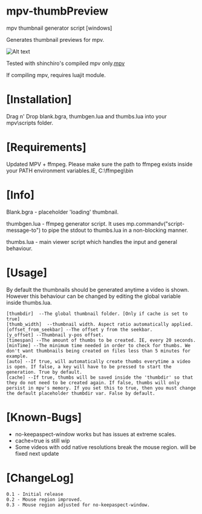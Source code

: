# mpv-thumbPreview
mpv thumbnail generator script [windows]

Generates thumbnail previews for mpv.

![Alt text](https://i.imgur.com/SGxtLps.png "Screenshot")

Tested with shinchiro's compiled mpv only.[mpv](https://sourceforge.net/projects/mpv-player-windows/files/64bit/)

If compiling mpv, requires luajit module.

# [Installation]
Drag n' Drop blank.bgra, thumbgen.lua and thumbs.lua into your mpv\scripts folder.

# [Requirements]
Updated MPV + ffmpeg.
Please make sure the path to ffmpeg exists inside your PATH environment variables.IE, C:\ffmpeg\bin

# [Info]
Blank.bgra - placeholder 'loading' thumbnail.

thumbgen.lua - ffmpeg generator script. It uses mp.commandv("script-message-to") to pipe the stdout to thumbs.lua in a non-blocking manner.

thumbs.lua - main viewer script which handles the input and general behaviour.

# [Usage]

By default the thumbnails should be generated anytime a video is shown. However this behaviour can be changed by editing the global variable inside thumbs.lua.

	[thumbdir]  --The global thumbnail folder. [Only if cache is set to true]
	[thumb_width]  --thumbnail width. Aspect ratio automatically applied.
	[offset_from_seekbar] --The offset y from the seekbar.
	[y_offset] --Thumbnail y-pos offset.
	[timespan] --The amount of thumbs to be created. IE, every 20 seconds.
	[minTime] --The minimum time needed in order to check for thumbs. We don't want thumbnails being created on files less than 5 minutes for example.
	[auto] --If true, will automatically create thumbs everytime a video is open. If false, a key will have to be pressed to start the generation. True by default.
	[cache] --If true, thumbs will be saved inside the 'thumbdir' so that they do not need to be created again. If false, thumbs will only persist in mpv's memory. If you set this to true, then you must change the default placeholder thumbdir var. False by default.
  

# [Known-Bugs]
- no-keepaspect-window works but has issues at extreme scales.
- cache=true is still wip
- Some videos with odd native resolutions break the mouse region. will be fixed next update

# [ChangeLog]
	0.1 - Initial release
	0.2 - Mouse region improved.
	0.3 - Mouse region adjusted for no-keepaspect-window.
 

